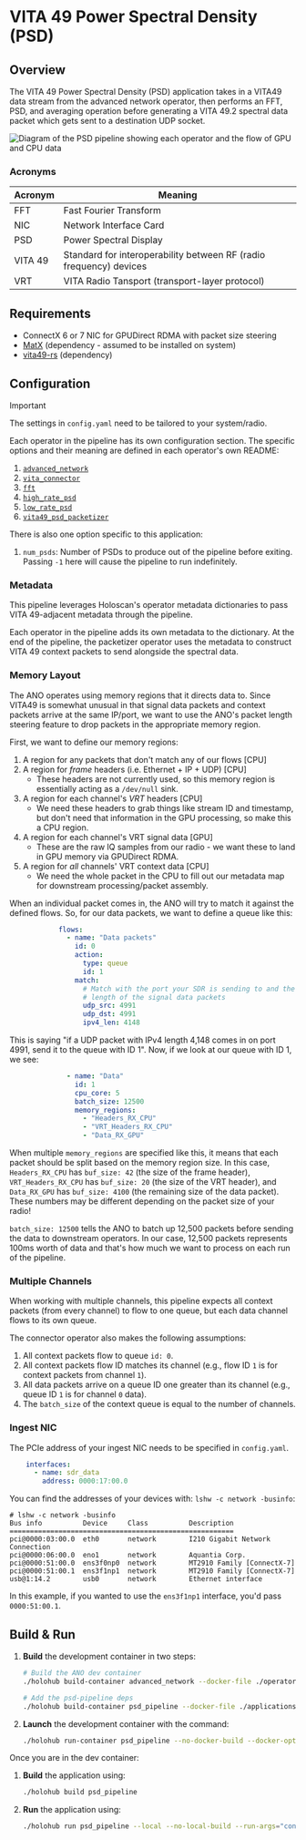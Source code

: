 <!--
SPDX-FileCopyrightText: 2024 Valley Tech Systems, Inc.

SPDX-License-Identifier: Apache-2.0
-->
# VITA 49 Power Spectral Density (PSD)

## Overview

The VITA 49 Power Spectral Density (PSD) application takes in a VITA49 data stream from the advanced network
operator, then performs an FFT, PSD, and averaging operation before
generating a VITA 49.2 spectral data packet which gets sent to a
destination UDP socket.

![Diagram of the PSD pipeline showing each operator and the flow
  of GPU and CPU data](./imgs/psd_pipeline_diagram.png)

### Acronyms

| Acronym | Meaning                                                            |
| ------- | ------------------------------------------------------------------ |
| FFT     | Fast Fourier Transform                                             |
| NIC     | Network Interface Card                                             |
| PSD     | Power Spectral Display                                             |
| VITA 49 | Standard for interoperability between RF (radio frequency) devices |
| VRT     | VITA Radio Tansport (transport-layer protocol)                     |

## Requirements

- ConnectX 6 or 7 NIC for GPUDirect RDMA with packet size steering
- [MatX](https://github.com/NVIDIA/MatX) (dependency - assumed to be installed on system)
- [vita49-rs](https://github.com/voyager-tech-inc/vita49-rs) (dependency)

## Configuration

> [!IMPORTANT]
> The settings in `config.yaml` need to be tailored to your system/radio.

Each operator in the pipeline has its own configuration section. The specific options
and their meaning are defined in each operator's own README:

1. [`advanced_network`](../../operators/advanced_network/README.md)
2. [`vita_connector`](./advanced_network_connectors/README.md)
3. [`fft`](../../operators/fft/README.md)
4. [`high_rate_psd`](../../operators/high_rate_psd/README.md)
5. [`low_rate_psd`](../../operators/low_rate_psd/README.md)
6. [`vita49_psd_packetizer`](../../operators/vita49_psd_packetizer/README.md)

There is also one option specific to this application:

1. `num_psds`: Number of PSDs to produce out of the pipeline before exiting.
               Passing `-1` here will cause the pipeline to run indefinitely.

### Metadata

This pipeline leverages Holoscan's operator metadata dictionaries to pass
VITA 49-adjacent metadata through the pipeline.

Each operator in the pipeline adds its own metadata to the dictionary.
At the end of the pipeline, the packetizer operator uses the metadata
to construct VITA 49 context packets to send alongside the spectral data.

### Memory Layout

The ANO operates using memory regions that it directs data to. Since VITA49
is somewhat unusual in that signal data packets and context packets arrive
at the same IP/port, we want to use the ANO's packet length steering feature
to drop packets in the appropriate memory region.

First, we want to define our memory regions:

1. A region for any packets that don't match any of our flows [CPU]
2. A region for _frame_ headers (i.e. Ethernet + IP + UDP) [CPU]
   - These headers are not currently used, so this memory region is
     essentially acting as a `/dev/null` sink.
3. A region for each channel's _VRT_ headers [CPU]
   - We need these headers to grab things like stream ID and
     timestamp, but don't need that information in the GPU processing,
     so make this a CPU region.
4. A region for each channel's VRT signal data [GPU]
   - These are the raw IQ samples from our radio - we want these to
     land in GPU memory via GPUDirect RDMA.
5. A region for _all_ channels' VRT context data [CPU]
   - We need the whole packet in the CPU to fill out our metadata
     map for downstream processing/packet assembly.

When an individual packet comes in, the ANO will try to match it
against the defined flows. So, for our data packets, we want to
define a queue like this:

```yaml
            flows:
              - name: "Data packets"
                id: 0
                action:
                  type: queue
                  id: 1
                match:
                  # Match with the port your SDR is sending to and the
                  # length of the signal data packets
                  udp_src: 4991
                  udp_dst: 4991
                  ipv4_len: 4148
```

This is saying "if a UDP packet with IPv4 length 4,148 comes in on port
4991, send it to the queue with ID 1". Now, if we look at our queue with
ID 1, we see:

```yaml
              - name: "Data"
                id: 1
                cpu_core: 5
                batch_size: 12500
                memory_regions:
                  - "Headers_RX_CPU"
                  - "VRT_Headers_RX_CPU"
                  - "Data_RX_GPU"
```

When multiple `memory_regions` are specified like this, it means
that each packet should be split based on the memory region size. In this
case, `Headers_RX_CPU` has `buf_size: 42` (the size of the frame header),
`VRT_Headers_RX_CPU` has `buf_size: 20` (the size of the VRT header),
and `Data_RX_GPU` has `buf_size: 4100` (the remaining size of the data
packet). These numbers may be different depending on the packet size of
your radio!

`batch_size: 12500` tells the ANO to batch up 12,500 packets before sending
the data to downstream operators. In our case, 12,500 packets represents
100ms worth of data and that's how much we want to process on each run of
the pipeline.

### Multiple Channels

When working with multiple channels, this pipeline expects all context
packets (from every channel) to flow to one queue, but each data channel
flows to its own queue.

The connector operator also makes the following assumptions:

1. All context packets flow to queue `id: 0`.
2. All context packets flow ID matches its channel (e.g., flow ID `1`
   is for context packets from channel `1`).
3. All data packets arrive on a queue ID one greater than its channel
   (e.g., queue ID `1` is for channel `0` data).
4. The `batch_size` of the context queue is equal to the number of
   channels.


### Ingest NIC

The PCIe address of your ingest NIC needs to be specified in `config.yaml`.

```yaml
    interfaces:
      - name: sdr_data
        address: 0000:17:00.0
```

You can find the addresses of your devices with: `lshw -c network -businfo`:

```
# lshw -c network -businfo
Bus info          Device     Class          Description
=======================================================
pci@0000:03:00.0  eth0       network        I210 Gigabit Network Connection
pci@0000:06:00.0  eno1       network        Aquantia Corp.
pci@0000:51:00.0  ens3f0np0  network        MT2910 Family [ConnectX-7]
pci@0000:51:00.1  ens3f1np1  network        MT2910 Family [ConnectX-7]
usb@1:14.2        usb0       network        Ethernet interface
```

In this example, if you wanted to use the `ens3f1np1` interface, you'd pass
`0000:51:00.1`.

## Build & Run
1. **Build** the development container in two steps:
   ```bash
   # Build the ANO dev container
   ./holohub build-container advanced_network --docker-file ./operators/advanced_network/Dockerfile

   # Add the psd-pipeline deps
   ./holohub build-container psd_pipeline --docker-file ./applications/psd_pipeline/Dockerfile --base-img holohub:ngc-v3.1.0-dgpu --img holohub-psd-pipeline:ngc-v3.1.0-dgpu
   ```
2. **Launch** the development container with the command:
   ```bash
   ./holohub run-container psd_pipeline --no-docker-build --docker-opts="-u root --privileged" --img holohub-psd-pipeline:ngc-v3.1.0-dgpu
   ```

Once you are in the dev container:
1. **Build** the application using:
    ```bash
    ./holohub build psd_pipeline
    ```
2. **Run** the application using:
    ```bash
    ./holohub run psd_pipeline --local --no-local-build --run-args="config.yaml"
    ```
